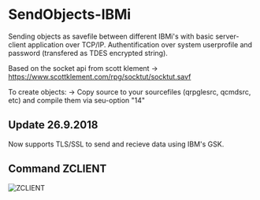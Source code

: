 # SendObjects-IBMi

Sending objects as savefile between different IBMi's with basic server-client application over TCP/IP.
Authentification over system userprofile and password (transfered as TDES encrypted string).


Based on the socket api from scott klement
 -> https://www.scottklement.com/rpg/socktut/socktut.savf

To create objects:
 -> Copy source to your sourcefiles (qrpglesrc, qcmdsrc, etc) and compile them via seu-option "14"


## Update 26.9.2018
Now supports TLS/SSL to send and recieve data using IBM's GSK.

## Command ZCLIENT
![ZCLIENT](https://github.com/PantalonOrange/SendObjects-IBMi/blob/master/ZCLIENT.gif)
